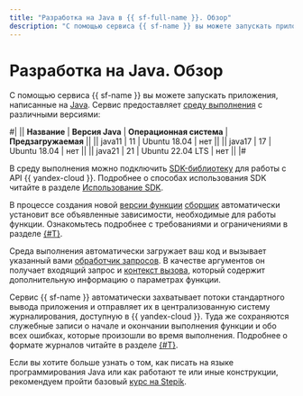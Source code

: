 ```yaml
---
title: "Разработка на Java в {{ sf-full-name }}. Обзор"
description: "С помощью сервиса {{ sf-name }} вы можете запускать приложения, написанные на Java. Сервис предоставляет среду выполнения с версией языка 11 и операционной системой Ubuntu 18.04."
---
```


# Разработка на Java. Обзор

С помощью сервиса {{ sf-name }} вы можете запускать приложения, написанные на [Java](https://docs.oracle.com/en/java/javase/11/docs/api/index.html). Сервис предоставляет [среду выполнения](../../concepts/runtime/index.md) с различными версиями:

#|
|| **Название** | **Версия Java** | **Операционная система** | **Предзагружаемая** ||
|| java11 | 11 | Ubuntu 18.04 | нет ||
|| java17 | 17 | Ubuntu 18.04 | нет ||
|| java21 | 21 | Ubuntu 22.04 LTS | нет ||
|#


В среду выполнения можно подключить [SDK-библиотеку](https://github.com/yandex-cloud/java-sdk) для работы с API {{ yandex-cloud }}. Подробнее о способах использования SDK читайте в разделе [Использование SDK](sdk.md).


В процессе создания новой [версии функции](../../concepts/function.md#version) [сборщик](../../concepts/builder.md) автоматически установит все объявленные зависимости, необходимые для работы функции. Ознакомьтесь подробнее с требованиями и ограничениями в разделе [{#T}](dependencies.md).

Среда выполнения автоматически загружает ваш код и вызывает указанный вами [обработчик запросов](handler.md). В качестве аргументов он получает входящий запрос и [контекст вызова](context.md), который содержит дополнительную информацию о параметрах функции.

Сервис {{ sf-name }} автоматически захватывает потоки стандартного вывода приложения и отправляет их в централизованную систему журналирования, доступную в {{ yandex-cloud }}. Туда же сохраняются служебные записи о начале и окончании выполнения функции и обо всех ошибках, которые произошли во время выполнения. Подробнее о формате журналов читайте в разделе [{#T}](logging.md).

Если вы хотите больше узнать о том, как писать на языке программирования Java или как работают те или иные конструкции, рекомендуем пройти базовый [курс на Stepik](https://stepik.org/course/187/promo).

